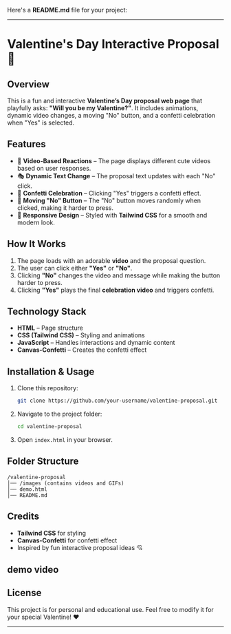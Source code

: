 Here's a **README.md** file for your project:  

---

# **Valentine's Day Interactive Proposal 💖**  

## **Overview**  
This is a fun and interactive **Valentine’s Day proposal web page** that playfully asks: **"Will you be my Valentine?"**. It includes animations, dynamic video changes, a moving "No" button, and a confetti celebration when "Yes" is selected.  

## **Features**  
- 🎥 **Video-Based Reactions** – The page displays different cute videos based on user responses.  
- 🎭 **Dynamic Text Change** – The proposal text updates with each "No" click.  
- 🎈 **Confetti Celebration** – Clicking "Yes" triggers a confetti effect.  
- 🏃 **Moving "No" Button** – The "No" button moves randomly when clicked, making it harder to press.  
- 📱 **Responsive Design** – Styled with **Tailwind CSS** for a smooth and modern look.  

## **How It Works**  
1. The page loads with an adorable **video** and the proposal question.  
2. The user can click either **"Yes"** or **"No"**.  
3. Clicking **"No"** changes the video and message while making the button harder to press.  
4. Clicking **"Yes"** plays the final **celebration video** and triggers confetti.  

## **Technology Stack**  
- **HTML** – Page structure  
- **CSS (Tailwind CSS)** – Styling and animations  
- **JavaScript** – Handles interactions and dynamic content  
- **Canvas-Confetti** – Creates the confetti effect  

## **Installation & Usage**  
1. Clone this repository:  
   ```sh
   git clone https://github.com/your-username/valentine-proposal.git
   ```
2. Navigate to the project folder:  
   ```sh
   cd valentine-proposal
   ```
3. Open `index.html` in your browser.  

## **Folder Structure**  
```
/valentine-proposal
│── /images (contains videos and GIFs)
│── demo.html
│── README.md
```

## **Credits**  
- **Tailwind CSS** for styling  
- **Canvas-Confetti** for confetti effect  
- Inspired by fun interactive proposal ideas 💘

## **demo video**
 


## **License**  
This project is for personal and educational use. Feel free to modify it for your special Valentine! ❤️  

---

